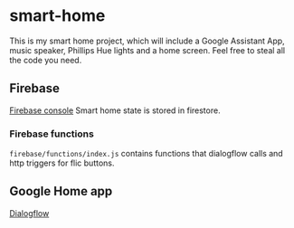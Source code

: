 # smart-home
This is my smart home project, which will include a Google Assistant App, music speaker, Phillips Hue lights and a home screen. Feel free to steal all the code you need.

## Firebase
[Firebase console](https://console.firebase.google.com/project/smarthome-7704d/overview)
Smart home state is stored in firestore.

### Firebase functions
`firebase/functions/index.js` contains functions that dialogflow calls and http triggers for flic buttons.

## Google Home app
[Dialogflow](https://console.dialogflow.com/api-client/#/agent/bf2359ce-aa17-46ce-b55e-d8d5777c5f0d/intents)